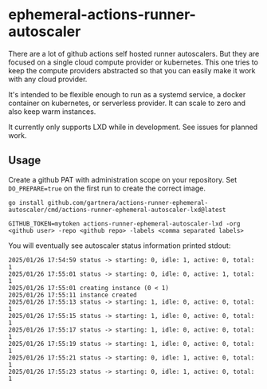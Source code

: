 # ephemeral-actions-runner-autoscaler

There are a lot of github actions self hosted runner autoscalers. But they are focused on a single cloud compute provider or kubernetes. This one tries to keep the compute providers abstracted so that you can easily make it work with any cloud provider.

It's intended to be flexible enough to run as a systemd service, a docker container on kubernetes, or serverless provider. It can scale to zero and also keep warm instances.

It currently only supports LXD while in development. See issues for planned work.

## Usage

Create a github PAT with administration scope on your repository. Set `DO_PREPARE=true` on the first run to create the correct image.

```
go install github.com/gartnera/actions-runner-ephemeral-autoscaler/cmd/actions-runner-ephemeral-autoscaler-lxd@latest

GITHUB_TOKEN=mytoken actions-runner-ephemeral-autoscaler-lxd -org <github user> -repo <github repo> -labels <comma separated labels>
```

You will eventually see autoscaler status information printed stdout:

```
2025/01/26 17:54:59 status -> starting: 0, idle: 1, active: 0, total: 1
2025/01/26 17:55:01 status -> starting: 0, idle: 0, active: 1, total: 1
2025/01/26 17:55:01 creating instance (0 < 1)
2025/01/26 17:55:11 instance created
2025/01/26 17:55:13 status -> starting: 1, idle: 0, active: 0, total: 1
2025/01/26 17:55:15 status -> starting: 1, idle: 0, active: 0, total: 1
2025/01/26 17:55:17 status -> starting: 1, idle: 0, active: 0, total: 1
2025/01/26 17:55:19 status -> starting: 1, idle: 0, active: 0, total: 1
2025/01/26 17:55:21 status -> starting: 0, idle: 1, active: 0, total: 1
2025/01/26 17:55:23 status -> starting: 0, idle: 1, active: 0, total: 1
```